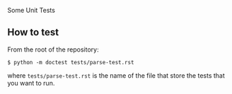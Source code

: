 Some Unit Tests

## How to test

From the root of the repository:

~~~
$ python -m doctest tests/parse-test.rst
~~~

where `tests/parse-test.rst` is the name of the file that store the tests that
you want to run.
